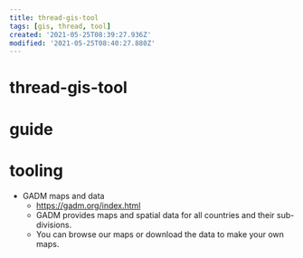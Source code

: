 ```yaml
---
title: thread-gis-tool
tags: [gis, thread, tool]
created: '2021-05-25T08:39:27.936Z'
modified: '2021-05-25T08:40:27.880Z'
---
```


# thread-gis-tool

# guide

# tooling
- GADM maps and data
  - https://gadm.org/index.html
  - GADM provides maps and spatial data for all countries and their sub-divisions. 
  - You can browse our maps or download the data to make your own maps.
